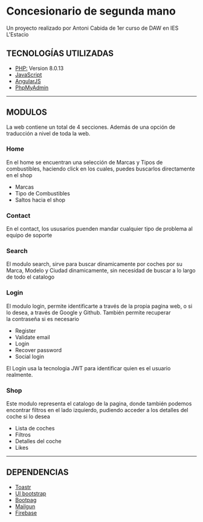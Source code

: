 <h1>Concesionario de segunda mano</h1>
  
Un proyecto realizado por Antoni Cabida de 1er curso de DAW en IES L'Estacio<br>
 
 <h2>TECNOLOGÍAS UTILIZADAS</h2>

<ul>
  <li><a href="https://www.php.net/manual/es/intro-whatis.php">PHP:</a> Version 8.0.13</li>
  <li><a href="https://developer.mozilla.org/es/docs/Web/JavaScript">JavaScript</a></li>
  <li><a href="https://angularjs.org/">AngularJS</a></li>
  <li><a href="https://www.phpmyadmin.net/">PhpMyAdmin</a></li>
</ul>

<hr>
 
<h2>MODULOS</h2>
 
<p>La web contiene un total de 4 secciones. Además de una opción de traducción a nivel de toda la web.<p>
  
<h3>Home</h3>
<p>En el home se encuentran una selección de Marcas y Tipos de combustibles, haciendo click en los cuales, puedes buscarlos directamente en el shop</p>
<ul>
  <li>Marcas</li>
  <li>Tipo de Combustibles</li>
  <li>Saltos hacia el shop</li>
</ul>
 
<h3>Contact</h3>
<p>En el contact, los ususarios puenden mandar cualquier tipo de problema al equipo de soporte</p>

<h3>Search</h3>
<p>El modulo search, sirve para buscar dinamicamente por coches por su Marca, Modelo y Ciudad dinamicamente, sin necesidad de buscar a lo largo de todo el catalogo</p>

<h3>Login</h3>
<p>El modulo login, permite identificarte a través de la propia pagina web, o si lo desea, a través de Google y Github. También permite recuperar<br>
la contraseña si es necesario</p>
<ul>
  <li>Register</li>
  <li>Validate email</li>
  <li>Login</li>
   <li>Recover password</li>
  <li>Social login</li>
</ul>
<p>El Login usa la tecnologia JWT para identificar quien es el usuario realmente.</p>
 
<h3>Shop</h3>
<p>Este modulo representa el catalogo de la pagina, donde también podemos encontrar filtros en el lado izquierdo, pudiendo acceder a los detalles del coche si lo desea</p>
<ul>
  <li>Lista de coches</li>
  <li>Filtros</li>
  <li>Detalles del coche</li>
  <li>Likes</li>
</ul>

<hr>

<h2>DEPENDENCIAS</h2>

<ul>
  <li><a href="https://codeseven.github.io/toastr/">Toastr</a></li>
  <li><a href="https://angular-ui.github.io/bootstrap/">UI bootstrap</a></li>
  <li><a href="https://github.com/botmonster/jquery-bootpag">Bootpag</a></li>
  <li><a href="https://www.mailgun.com/es/">Mailgun</a></li>
  <li><a href="https://firebase.google.com/?gclid=CjwKCAjwy_aUBhACEiwA2IHHQJQy7xT1XD6BOGJLrfTesNafAdHO8Z48rGYe4ggyZP-fP4kD4JVZLBoC51wQAvD_BwE&gclsrc=aw.ds">Firebase</a></li>
</ul>